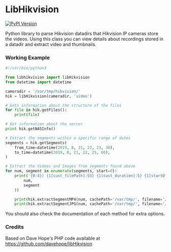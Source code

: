# LibHikvision
[![PyPI Version](https://img.shields.io/pypi/v/libHikvision?label=PyPI&logo=pypi)](https://pypi.org/project/libHikvision/)


Python library to parse Hikvision datadirs that Hikvision IP cameras store the videos.
Using this class you can view details about recordings stored in a datadir and extract video and thumbnails.


### Working Example

```python
#!/usr/bin/python3

from libhikvision import libHikvision
from datetime import datetime

cameradir = '/var/tmp/hikvision/'
hik = libHikvision(cameradir, 'video')

# Gets information about the structure of the files
for file in hik.getFiles():
    print(file)

# Get information about the server
print hik.getNASInfo()

# Extract the segments within a specific range of dates
segments = hik.getSegments(
    from_time=datetime(2019, 8, 21, 22, 23, 30),
    to_time=datetime(2019, 8, 21, 22, 25, 00),
)

# Extract the Videos and Images from segments found above
for num, segment in enumerate(segments, start=0):
    print('{0:4}) {1[cust_filePath]:55} {1[cust_duration]:5} {1[startOffset]:10} {1[endOffset]:10}   {1[cust_startTime]} - {1[cust_endTime]}'.format(
        num,
        segment
    ))

    print(hik.extractSegmentMP4(num, cachePath='/var/tmp/', filename='/var/tmp/video{0}.mp4'.format(num)))
    print(hik.extractSegmentJPG(num, cachePath='/var/tmp/', filename='/var/tmp/video{0}.jpg'.format(num)))
```

You should also check the documentation of each method for extra options.

### Credits

Based on Dave Hope's PHP code available at https://github.com/davehope/libHikvision


